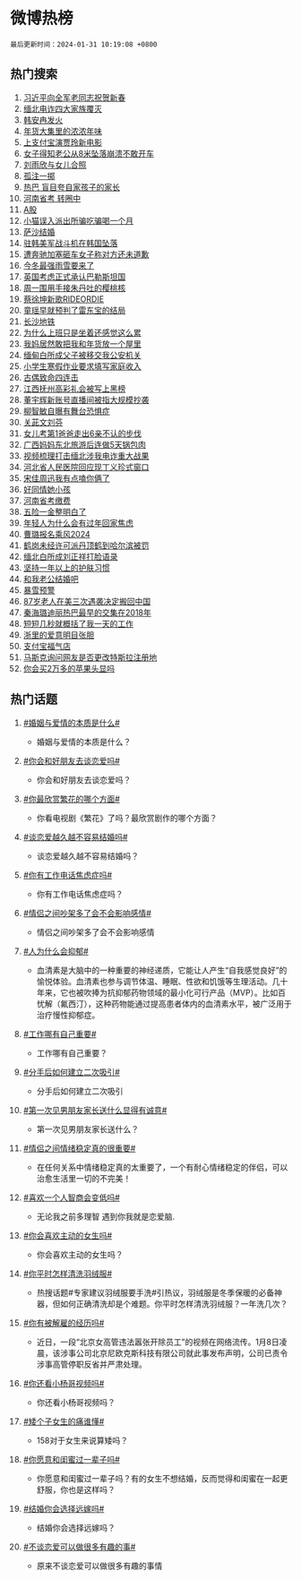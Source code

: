 # 微博热榜

`最后更新时间：2024-01-31 10:19:08 +0800`

## 热门搜索

1. [习近平向全军老同志祝贺新春](https://m.weibo.cn/search?containerid=100103type%3D1%26t%3D10%26q%3D%23%E4%B9%A0%E8%BF%91%E5%B9%B3%E5%90%91%E5%85%A8%E5%86%9B%E8%80%81%E5%90%8C%E5%BF%97%E7%A5%9D%E8%B4%BA%E6%96%B0%E6%98%A5%23&stream_entry_id=51&isnewpage=1&extparam=seat%3D1%26q%3D%2523%25E4%25B9%25A0%25E8%25BF%2591%25E5%25B9%25B3%25E5%2590%2591%25E5%2585%25A8%25E5%2586%259B%25E8%2580%2581%25E5%2590%258C%25E5%25BF%2597%25E7%25A5%259D%25E8%25B4%25BA%25E6%2596%25B0%25E6%2598%25A5%2523%26filter_type%3Drealtimehot%26c_type%3D51%26dgr%3D0%26pos%3D0%26stream_entry_id%3D51%26cate%3D10103%26display_time%3D1706667546%26pre_seqid%3D1706667546678915620119)
1. [缅北电诈四大家族覆灭](https://m.weibo.cn/search?containerid=100103type%3D1%26t%3D10%26q%3D%23%E7%BC%85%E5%8C%97%E7%94%B5%E8%AF%88%E5%9B%9B%E5%A4%A7%E5%AE%B6%E6%97%8F%E8%A6%86%E7%81%AD%23&stream_entry_id=31&isnewpage=1&extparam=seat%3D1%26filter_type%3Drealtimehot%26realpos%3D1%26lcate%3D5001%26stream_entry_id%3D31%26cate%3D5001%26band_rank%3D1%26q%3D%2523%25E7%25BC%2585%25E5%258C%2597%25E7%2594%25B5%25E8%25AF%2588%25E5%259B%259B%25E5%25A4%25A7%25E5%25AE%25B6%25E6%2597%258F%25E8%25A6%2586%25E7%2581%25AD%2523%26dgr%3D0%26c_type%3D31%26pos%3D0%26flag%3D2%26display_time%3D1706667546%26pre_seqid%3D1706667546678915620119)
1. [韩安冉发火](https://m.weibo.cn/search?containerid=100103type%3D1%26t%3D10%26q%3D%23%E9%9F%A9%E5%AE%89%E5%86%89%E5%8F%91%E7%81%AB%23&stream_entry_id=31&isnewpage=1&extparam=seat%3D1%26filter_type%3Drealtimehot%26realpos%3D2%26lcate%3D5001%26stream_entry_id%3D31%26cate%3D5001%26band_rank%3D2%26q%3D%2523%25E9%259F%25A9%25E5%25AE%2589%25E5%2586%2589%25E5%258F%2591%25E7%2581%25AB%2523%26dgr%3D0%26c_type%3D31%26pos%3D1%26flag%3D2%26display_time%3D1706667546%26pre_seqid%3D1706667546678915620119)
1. [年货大集里的浓浓年味](https://m.weibo.cn/search?containerid=100103type%3D1%26t%3D10%26q%3D%23%E5%B9%B4%E8%B4%A7%E5%A4%A7%E9%9B%86%E9%87%8C%E7%9A%84%E6%B5%93%E6%B5%93%E5%B9%B4%E5%91%B3%23&stream_entry_id=31&isnewpage=1&extparam=seat%3D1%26filter_type%3Drealtimehot%26realpos%3D3%26lcate%3D5001%26stream_entry_id%3D31%26cate%3D5001%26band_rank%3D3%26q%3D%2523%25E5%25B9%25B4%25E8%25B4%25A7%25E5%25A4%25A7%25E9%259B%2586%25E9%2587%258C%25E7%259A%2584%25E6%25B5%2593%25E6%25B5%2593%25E5%25B9%25B4%25E5%2591%25B3%2523%26dgr%3D0%26c_type%3D31%26pos%3D2%26flag%3D0%26display_time%3D1706667546%26pre_seqid%3D1706667546678915620119)
1. [上支付宝演贾玲新电影](https://m.weibo.cn/search?containerid=100103type%3D1%26t%3D10%26q%3D%23%E4%B8%8A%E6%94%AF%E4%BB%98%E5%AE%9D%E6%BC%94%E8%B4%BE%E7%8E%B2%E6%96%B0%E7%94%B5%E5%BD%B1%23&stream_entry_id=31&isnewpage=1&extparam=seat%3D1%26filter_type%3Drealtimehot%26cate%3D5001%26lcate%3D5001%26stream_entry_id%3D31%26is_ad_pos%3D1%26band_rank%3D4%26q%3D%2523%25E4%25B8%258A%25E6%2594%25AF%25E4%25BB%2598%25E5%25AE%259D%25E6%25BC%2594%25E8%25B4%25BE%25E7%258E%25B2%25E6%2596%25B0%25E7%2594%25B5%25E5%25BD%25B1%2523%26dgr%3D0%26c_type%3D31%26adid%3D221983%26topic_ad%3D1%26pos%3D3%26display_time%3D1706667546%26pre_seqid%3D1706667546678915620119)
1. [女子得知老公从8米坠落崩溃不敢开车](https://m.weibo.cn/search?containerid=100103type%3D1%26t%3D10%26q%3D%23%E5%A5%B3%E5%AD%90%E5%BE%97%E7%9F%A5%E8%80%81%E5%85%AC%E4%BB%8E8%E7%B1%B3%E5%9D%A0%E8%90%BD%E5%B4%A9%E6%BA%83%E4%B8%8D%E6%95%A2%E5%BC%80%E8%BD%A6%23&stream_entry_id=31&isnewpage=1&extparam=seat%3D1%26filter_type%3Drealtimehot%26realpos%3D4%26lcate%3D5001%26stream_entry_id%3D31%26cate%3D5001%26band_rank%3D4%26q%3D%2523%25E5%25A5%25B3%25E5%25AD%2590%25E5%25BE%2597%25E7%259F%25A5%25E8%2580%2581%25E5%2585%25AC%25E4%25BB%258E8%25E7%25B1%25B3%25E5%259D%25A0%25E8%2590%25BD%25E5%25B4%25A9%25E6%25BA%2583%25E4%25B8%258D%25E6%2595%25A2%25E5%25BC%2580%25E8%25BD%25A6%2523%26dgr%3D0%26c_type%3D31%26pos%3D4%26flag%3D1%26display_time%3D1706667546%26pre_seqid%3D1706667546678915620119)
1. [刘雨欣与女儿合照](https://m.weibo.cn/search?containerid=100103type%3D1%26t%3D10%26q%3D%23%E5%88%98%E9%9B%A8%E6%AC%A3%E4%B8%8E%E5%A5%B3%E5%84%BF%E5%90%88%E7%85%A7%23&stream_entry_id=31&isnewpage=1&extparam=seat%3D1%26filter_type%3Drealtimehot%26realpos%3D5%26lcate%3D5001%26stream_entry_id%3D31%26cate%3D5001%26band_rank%3D5%26q%3D%2523%25E5%2588%2598%25E9%259B%25A8%25E6%25AC%25A3%25E4%25B8%258E%25E5%25A5%25B3%25E5%2584%25BF%25E5%2590%2588%25E7%2585%25A7%2523%26dgr%3D0%26c_type%3D31%26pos%3D5%26flag%3D1%26display_time%3D1706667546%26pre_seqid%3D1706667546678915620119)
1. [孤注一掷](https://m.weibo.cn/search?containerid=100103type%3D1%26t%3D10%26q%3D%E5%AD%A4%E6%B3%A8%E4%B8%80%E6%8E%B7&stream_entry_id=31&isnewpage=1&extparam=seat%3D1%26filter_type%3Drealtimehot%26realpos%3D6%26lcate%3D5001%26stream_entry_id%3D31%26cate%3D5001%26band_rank%3D6%26q%3D%25E5%25AD%25A4%25E6%25B3%25A8%25E4%25B8%2580%25E6%258E%25B7%26dgr%3D0%26c_type%3D31%26pos%3D6%26flag%3D1%26display_time%3D1706667546%26pre_seqid%3D1706667546678915620119)
1. [热巴 盲目夸自家孩子的家长](https://m.weibo.cn/search?containerid=100103type%3D1%26t%3D10%26q%3D%E7%83%AD%E5%B7%B4+%E7%9B%B2%E7%9B%AE%E5%A4%B8%E8%87%AA%E5%AE%B6%E5%AD%A9%E5%AD%90%E7%9A%84%E5%AE%B6%E9%95%BF&stream_entry_id=31&isnewpage=1&extparam=seat%3D1%26filter_type%3Drealtimehot%26realpos%3D7%26lcate%3D5001%26stream_entry_id%3D31%26cate%3D5001%26band_rank%3D7%26q%3D%25E7%2583%25AD%25E5%25B7%25B4%2520%25E7%259B%25B2%25E7%259B%25AE%25E5%25A4%25B8%25E8%2587%25AA%25E5%25AE%25B6%25E5%25AD%25A9%25E5%25AD%2590%25E7%259A%2584%25E5%25AE%25B6%25E9%2595%25BF%26dgr%3D0%26c_type%3D31%26pos%3D7%26flag%3D1%26display_time%3D1706667546%26pre_seqid%3D1706667546678915620119)
1. [河南省考 转圈中](https://m.weibo.cn/search?containerid=100103type%3D1%26t%3D10%26q%3D%E6%B2%B3%E5%8D%97%E7%9C%81%E8%80%83+%E8%BD%AC%E5%9C%88%E4%B8%AD&stream_entry_id=31&isnewpage=1&extparam=seat%3D1%26filter_type%3Drealtimehot%26realpos%3D8%26lcate%3D5001%26stream_entry_id%3D31%26cate%3D5001%26band_rank%3D8%26q%3D%25E6%25B2%25B3%25E5%258D%2597%25E7%259C%2581%25E8%2580%2583%2520%25E8%25BD%25AC%25E5%259C%2588%25E4%25B8%25AD%26dgr%3D0%26c_type%3D31%26pos%3D8%26flag%3D1%26display_time%3D1706667546%26pre_seqid%3D1706667546678915620119)
1. [A股](https://m.weibo.cn/search?containerid=100103type%3D1%26t%3D10%26q%3DA%E8%82%A1&stream_entry_id=31&isnewpage=1&extparam=seat%3D1%26filter_type%3Drealtimehot%26realpos%3D9%26lcate%3D5001%26stream_entry_id%3D31%26cate%3D5001%26band_rank%3D9%26q%3DA%25E8%2582%25A1%26dgr%3D0%26c_type%3D31%26pos%3D9%26flag%3D1%26display_time%3D1706667546%26pre_seqid%3D1706667546678915620119)
1. [小猫误入派出所骗吃骗喝一个月](https://m.weibo.cn/search?containerid=100103type%3D1%26t%3D10%26q%3D%23%E5%B0%8F%E7%8C%AB%E8%AF%AF%E5%85%A5%E6%B4%BE%E5%87%BA%E6%89%80%E9%AA%97%E5%90%83%E9%AA%97%E5%96%9D%E4%B8%80%E4%B8%AA%E6%9C%88%23&stream_entry_id=31&isnewpage=1&extparam=seat%3D1%26filter_type%3Drealtimehot%26realpos%3D10%26lcate%3D5001%26stream_entry_id%3D31%26cate%3D5001%26band_rank%3D10%26q%3D%2523%25E5%25B0%258F%25E7%258C%25AB%25E8%25AF%25AF%25E5%2585%25A5%25E6%25B4%25BE%25E5%2587%25BA%25E6%2589%2580%25E9%25AA%2597%25E5%2590%2583%25E9%25AA%2597%25E5%2596%259D%25E4%25B8%2580%25E4%25B8%25AA%25E6%259C%2588%2523%26dgr%3D0%26c_type%3D31%26pos%3D10%26flag%3D32768%26display_time%3D1706667546%26pre_seqid%3D1706667546678915620119)
1. [萨沙结婚](https://m.weibo.cn/search?containerid=100103type%3D1%26t%3D10%26q%3D%E8%90%A8%E6%B2%99%E7%BB%93%E5%A9%9A&stream_entry_id=31&isnewpage=1&extparam=seat%3D1%26filter_type%3Drealtimehot%26realpos%3D11%26lcate%3D5001%26stream_entry_id%3D31%26cate%3D5001%26band_rank%3D11%26q%3D%25E8%2590%25A8%25E6%25B2%2599%25E7%25BB%2593%25E5%25A9%259A%26dgr%3D0%26c_type%3D31%26pos%3D11%26flag%3D1%26display_time%3D1706667546%26pre_seqid%3D1706667546678915620119)
1. [驻韩美军战斗机在韩国坠落](https://m.weibo.cn/search?containerid=100103type%3D1%26t%3D10%26q%3D%23%E9%A9%BB%E9%9F%A9%E7%BE%8E%E5%86%9B%E6%88%98%E6%96%97%E6%9C%BA%E5%9C%A8%E9%9F%A9%E5%9B%BD%E5%9D%A0%E8%90%BD%23&stream_entry_id=31&isnewpage=1&extparam=seat%3D1%26filter_type%3Drealtimehot%26realpos%3D12%26lcate%3D5001%26stream_entry_id%3D31%26cate%3D5001%26band_rank%3D12%26q%3D%2523%25E9%25A9%25BB%25E9%259F%25A9%25E7%25BE%258E%25E5%2586%259B%25E6%2588%2598%25E6%2596%2597%25E6%259C%25BA%25E5%259C%25A8%25E9%259F%25A9%25E5%259B%25BD%25E5%259D%25A0%25E8%2590%25BD%2523%26dgr%3D0%26c_type%3D31%26pos%3D12%26flag%3D1%26display_time%3D1706667546%26pre_seqid%3D1706667546678915620119)
1. [遭奔驰加塞砸车女子称对方还未道歉](https://m.weibo.cn/search?containerid=100103type%3D1%26t%3D10%26q%3D%23%E9%81%AD%E5%A5%94%E9%A9%B0%E5%8A%A0%E5%A1%9E%E7%A0%B8%E8%BD%A6%E5%A5%B3%E5%AD%90%E7%A7%B0%E5%AF%B9%E6%96%B9%E8%BF%98%E6%9C%AA%E9%81%93%E6%AD%89%23&stream_entry_id=31&isnewpage=1&extparam=seat%3D1%26filter_type%3Drealtimehot%26realpos%3D13%26lcate%3D5001%26stream_entry_id%3D31%26cate%3D5001%26band_rank%3D13%26q%3D%2523%25E9%2581%25AD%25E5%25A5%2594%25E9%25A9%25B0%25E5%258A%25A0%25E5%25A1%259E%25E7%25A0%25B8%25E8%25BD%25A6%25E5%25A5%25B3%25E5%25AD%2590%25E7%25A7%25B0%25E5%25AF%25B9%25E6%2596%25B9%25E8%25BF%2598%25E6%259C%25AA%25E9%2581%2593%25E6%25AD%2589%2523%26dgr%3D0%26c_type%3D31%26pos%3D13%26flag%3D0%26display_time%3D1706667546%26pre_seqid%3D1706667546678915620119)
1. [今冬最强雨雪要来了](https://m.weibo.cn/search?containerid=100103type%3D1%26t%3D10%26q%3D%23%E4%BB%8A%E5%86%AC%E6%9C%80%E5%BC%BA%E9%9B%A8%E9%9B%AA%E8%A6%81%E6%9D%A5%E4%BA%86%23&stream_entry_id=31&isnewpage=1&extparam=seat%3D1%26filter_type%3Drealtimehot%26realpos%3D14%26lcate%3D5001%26stream_entry_id%3D31%26cate%3D5001%26band_rank%3D14%26q%3D%2523%25E4%25BB%258A%25E5%2586%25AC%25E6%259C%2580%25E5%25BC%25BA%25E9%259B%25A8%25E9%259B%25AA%25E8%25A6%2581%25E6%259D%25A5%25E4%25BA%2586%2523%26dgr%3D0%26c_type%3D31%26pos%3D14%26flag%3D0%26display_time%3D1706667546%26pre_seqid%3D1706667546678915620119)
1. [英国考虑正式承认巴勒斯坦国](https://m.weibo.cn/search?containerid=100103type%3D1%26t%3D10%26q%3D%23%E8%8B%B1%E5%9B%BD%E8%80%83%E8%99%91%E6%AD%A3%E5%BC%8F%E6%89%BF%E8%AE%A4%E5%B7%B4%E5%8B%92%E6%96%AF%E5%9D%A6%E5%9B%BD%23&stream_entry_id=31&isnewpage=1&extparam=seat%3D1%26filter_type%3Drealtimehot%26realpos%3D15%26lcate%3D5001%26stream_entry_id%3D31%26cate%3D5001%26band_rank%3D15%26q%3D%2523%25E8%258B%25B1%25E5%259B%25BD%25E8%2580%2583%25E8%2599%2591%25E6%25AD%25A3%25E5%25BC%258F%25E6%2589%25BF%25E8%25AE%25A4%25E5%25B7%25B4%25E5%258B%2592%25E6%2596%25AF%25E5%259D%25A6%25E5%259B%25BD%2523%26dgr%3D0%26c_type%3D31%26pos%3D15%26flag%3D1%26display_time%3D1706667546%26pre_seqid%3D1706667546678915620119)
1. [周一围用手接朱丹吐的樱桃核](https://m.weibo.cn/search?containerid=100103type%3D1%26t%3D10%26q%3D%23%E5%91%A8%E4%B8%80%E5%9B%B4%E7%94%A8%E6%89%8B%E6%8E%A5%E6%9C%B1%E4%B8%B9%E5%90%90%E7%9A%84%E6%A8%B1%E6%A1%83%E6%A0%B8%23&stream_entry_id=31&isnewpage=1&extparam=seat%3D1%26filter_type%3Drealtimehot%26realpos%3D16%26lcate%3D5001%26stream_entry_id%3D31%26cate%3D5001%26band_rank%3D16%26q%3D%2523%25E5%2591%25A8%25E4%25B8%2580%25E5%259B%25B4%25E7%2594%25A8%25E6%2589%258B%25E6%258E%25A5%25E6%259C%25B1%25E4%25B8%25B9%25E5%2590%2590%25E7%259A%2584%25E6%25A8%25B1%25E6%25A1%2583%25E6%25A0%25B8%2523%26dgr%3D0%26c_type%3D31%26pos%3D16%26flag%3D2%26display_time%3D1706667546%26pre_seqid%3D1706667546678915620119)
1. [蔡徐坤新歌RIDEORDIE](https://m.weibo.cn/search?containerid=100103type%3D1%26t%3D10%26q%3D%23%E8%94%A1%E5%BE%90%E5%9D%A4%E6%96%B0%E6%AD%8CRIDEORDIE%23&stream_entry_id=31&isnewpage=1&extparam=seat%3D1%26filter_type%3Drealtimehot%26realpos%3D17%26lcate%3D5001%26stream_entry_id%3D31%26cate%3D5001%26band_rank%3D17%26q%3D%2523%25E8%2594%25A1%25E5%25BE%2590%25E5%259D%25A4%25E6%2596%25B0%25E6%25AD%258CRIDEORDIE%2523%26dgr%3D0%26c_type%3D31%26pos%3D17%26flag%3D1%26display_time%3D1706667546%26pre_seqid%3D1706667546678915620119)
1. [童瑶早就预判了雷东宝的结局](https://m.weibo.cn/search?containerid=100103type%3D1%26t%3D10%26q%3D%E7%AB%A5%E7%91%B6%E6%97%A9%E5%B0%B1%E9%A2%84%E5%88%A4%E4%BA%86%E9%9B%B7%E4%B8%9C%E5%AE%9D%E7%9A%84%E7%BB%93%E5%B1%80&stream_entry_id=31&isnewpage=1&extparam=seat%3D1%26filter_type%3Drealtimehot%26realpos%3D18%26lcate%3D5001%26stream_entry_id%3D31%26cate%3D5001%26band_rank%3D18%26q%3D%25E7%25AB%25A5%25E7%2591%25B6%25E6%2597%25A9%25E5%25B0%25B1%25E9%25A2%2584%25E5%2588%25A4%25E4%25BA%2586%25E9%259B%25B7%25E4%25B8%259C%25E5%25AE%259D%25E7%259A%2584%25E7%25BB%2593%25E5%25B1%2580%26dgr%3D0%26c_type%3D31%26pos%3D18%26flag%3D2%26display_time%3D1706667546%26pre_seqid%3D1706667546678915620119)
1. [长沙地铁](https://m.weibo.cn/search?containerid=100103type%3D1%26t%3D10%26q%3D%E9%95%BF%E6%B2%99%E5%9C%B0%E9%93%81&stream_entry_id=31&isnewpage=1&extparam=seat%3D1%26filter_type%3Drealtimehot%26realpos%3D19%26lcate%3D5001%26stream_entry_id%3D31%26cate%3D5001%26band_rank%3D19%26q%3D%25E9%2595%25BF%25E6%25B2%2599%25E5%259C%25B0%25E9%2593%2581%26dgr%3D0%26c_type%3D31%26pos%3D19%26flag%3D1%26display_time%3D1706667546%26pre_seqid%3D1706667546678915620119)
1. [为什么上班只是坐着还感觉这么累](https://m.weibo.cn/search?containerid=100103type%3D1%26t%3D10%26q%3D%23%E4%B8%BA%E4%BB%80%E4%B9%88%E4%B8%8A%E7%8F%AD%E5%8F%AA%E6%98%AF%E5%9D%90%E7%9D%80%E8%BF%98%E6%84%9F%E8%A7%89%E8%BF%99%E4%B9%88%E7%B4%AF%23&stream_entry_id=31&isnewpage=1&extparam=seat%3D1%26filter_type%3Drealtimehot%26realpos%3D20%26lcate%3D5001%26stream_entry_id%3D31%26cate%3D5001%26band_rank%3D20%26q%3D%2523%25E4%25B8%25BA%25E4%25BB%2580%25E4%25B9%2588%25E4%25B8%258A%25E7%258F%25AD%25E5%258F%25AA%25E6%2598%25AF%25E5%259D%2590%25E7%259D%2580%25E8%25BF%2598%25E6%2584%259F%25E8%25A7%2589%25E8%25BF%2599%25E4%25B9%2588%25E7%25B4%25AF%2523%26dgr%3D0%26c_type%3D31%26pos%3D20%26flag%3D0%26display_time%3D1706667546%26pre_seqid%3D1706667546678915620119)
1. [我妈居然敢把我和年货放一个屋里](https://m.weibo.cn/search?containerid=100103type%3D1%26t%3D10%26q%3D%23%E6%88%91%E5%A6%88%E5%B1%85%E7%84%B6%E6%95%A2%E6%8A%8A%E6%88%91%E5%92%8C%E5%B9%B4%E8%B4%A7%E6%94%BE%E4%B8%80%E4%B8%AA%E5%B1%8B%E9%87%8C%23&stream_entry_id=31&isnewpage=1&extparam=seat%3D1%26filter_type%3Drealtimehot%26realpos%3D21%26lcate%3D5001%26stream_entry_id%3D31%26cate%3D5001%26band_rank%3D21%26q%3D%2523%25E6%2588%2591%25E5%25A6%2588%25E5%25B1%2585%25E7%2584%25B6%25E6%2595%25A2%25E6%258A%258A%25E6%2588%2591%25E5%2592%258C%25E5%25B9%25B4%25E8%25B4%25A7%25E6%2594%25BE%25E4%25B8%2580%25E4%25B8%25AA%25E5%25B1%258B%25E9%2587%258C%2523%26dgr%3D0%26c_type%3D31%26pos%3D21%26flag%3D0%26display_time%3D1706667546%26pre_seqid%3D1706667546678915620119)
1. [缅甸白所成父子被移交我公安机关](https://m.weibo.cn/search?containerid=100103type%3D1%26t%3D10%26q%3D%23%E7%BC%85%E7%94%B8%E7%99%BD%E6%89%80%E6%88%90%E7%88%B6%E5%AD%90%E8%A2%AB%E7%A7%BB%E4%BA%A4%E6%88%91%E5%85%AC%E5%AE%89%E6%9C%BA%E5%85%B3%23&stream_entry_id=31&isnewpage=1&extparam=seat%3D1%26filter_type%3Drealtimehot%26realpos%3D22%26lcate%3D5001%26stream_entry_id%3D31%26cate%3D5001%26band_rank%3D22%26q%3D%2523%25E7%25BC%2585%25E7%2594%25B8%25E7%2599%25BD%25E6%2589%2580%25E6%2588%2590%25E7%2588%25B6%25E5%25AD%2590%25E8%25A2%25AB%25E7%25A7%25BB%25E4%25BA%25A4%25E6%2588%2591%25E5%2585%25AC%25E5%25AE%2589%25E6%259C%25BA%25E5%2585%25B3%2523%26dgr%3D0%26c_type%3D31%26pos%3D22%26flag%3D0%26display_time%3D1706667546%26pre_seqid%3D1706667546678915620119)
1. [小学生寒假作业要求填写家庭收入](https://m.weibo.cn/search?containerid=100103type%3D1%26t%3D10%26q%3D%23%E5%B0%8F%E5%AD%A6%E7%94%9F%E5%AF%92%E5%81%87%E4%BD%9C%E4%B8%9A%E8%A6%81%E6%B1%82%E5%A1%AB%E5%86%99%E5%AE%B6%E5%BA%AD%E6%94%B6%E5%85%A5%23&stream_entry_id=31&isnewpage=1&extparam=seat%3D1%26filter_type%3Drealtimehot%26realpos%3D23%26lcate%3D5001%26stream_entry_id%3D31%26cate%3D5001%26band_rank%3D23%26q%3D%2523%25E5%25B0%258F%25E5%25AD%25A6%25E7%2594%259F%25E5%25AF%2592%25E5%2581%2587%25E4%25BD%259C%25E4%25B8%259A%25E8%25A6%2581%25E6%25B1%2582%25E5%25A1%25AB%25E5%2586%2599%25E5%25AE%25B6%25E5%25BA%25AD%25E6%2594%25B6%25E5%2585%25A5%2523%26dgr%3D0%26c_type%3D31%26pos%3D23%26flag%3D1%26display_time%3D1706667546%26pre_seqid%3D1706667546678915620119)
1. [古偶致命四连击](https://m.weibo.cn/search?containerid=100103type%3D1%26t%3D10%26q%3D%E5%8F%A4%E5%81%B6%E8%87%B4%E5%91%BD%E5%9B%9B%E8%BF%9E%E5%87%BB&stream_entry_id=31&isnewpage=1&extparam=seat%3D1%26filter_type%3Drealtimehot%26realpos%3D24%26lcate%3D5001%26stream_entry_id%3D31%26cate%3D5001%26band_rank%3D24%26q%3D%25E5%258F%25A4%25E5%2581%25B6%25E8%2587%25B4%25E5%2591%25BD%25E5%259B%259B%25E8%25BF%259E%25E5%2587%25BB%26dgr%3D0%26c_type%3D31%26pos%3D24%26flag%3D0%26display_time%3D1706667546%26pre_seqid%3D1706667546678915620119)
1. [江西抚州高彩礼会被写上黑榜](https://m.weibo.cn/search?containerid=100103type%3D1%26t%3D10%26q%3D%23%E6%B1%9F%E8%A5%BF%E6%8A%9A%E5%B7%9E%E9%AB%98%E5%BD%A9%E7%A4%BC%E4%BC%9A%E8%A2%AB%E5%86%99%E4%B8%8A%E9%BB%91%E6%A6%9C%23&stream_entry_id=31&isnewpage=1&extparam=seat%3D1%26filter_type%3Drealtimehot%26realpos%3D25%26lcate%3D5001%26stream_entry_id%3D31%26cate%3D5001%26band_rank%3D25%26q%3D%2523%25E6%25B1%259F%25E8%25A5%25BF%25E6%258A%259A%25E5%25B7%259E%25E9%25AB%2598%25E5%25BD%25A9%25E7%25A4%25BC%25E4%25BC%259A%25E8%25A2%25AB%25E5%2586%2599%25E4%25B8%258A%25E9%25BB%2591%25E6%25A6%259C%2523%26dgr%3D0%26c_type%3D31%26pos%3D25%26flag%3D0%26display_time%3D1706667546%26pre_seqid%3D1706667546678915620119)
1. [董宇辉新账号直播间被指大规模抄袭](https://m.weibo.cn/search?containerid=100103type%3D1%26t%3D10%26q%3D%23%E8%91%A3%E5%AE%87%E8%BE%89%E6%96%B0%E8%B4%A6%E5%8F%B7%E7%9B%B4%E6%92%AD%E9%97%B4%E8%A2%AB%E6%8C%87%E5%A4%A7%E8%A7%84%E6%A8%A1%E6%8A%84%E8%A2%AD%23&stream_entry_id=31&isnewpage=1&extparam=seat%3D1%26filter_type%3Drealtimehot%26realpos%3D26%26lcate%3D5001%26stream_entry_id%3D31%26cate%3D5001%26band_rank%3D26%26q%3D%2523%25E8%2591%25A3%25E5%25AE%2587%25E8%25BE%2589%25E6%2596%25B0%25E8%25B4%25A6%25E5%258F%25B7%25E7%259B%25B4%25E6%2592%25AD%25E9%2597%25B4%25E8%25A2%25AB%25E6%258C%2587%25E5%25A4%25A7%25E8%25A7%2584%25E6%25A8%25A1%25E6%258A%2584%25E8%25A2%25AD%2523%26dgr%3D0%26c_type%3D31%26pos%3D26%26flag%3D0%26display_time%3D1706667546%26pre_seqid%3D1706667546678915620119)
1. [柳智敏自曝有舞台恐惧症](https://m.weibo.cn/search?containerid=100103type%3D1%26t%3D10%26q%3D%23%E6%9F%B3%E6%99%BA%E6%95%8F%E8%87%AA%E6%9B%9D%E6%9C%89%E8%88%9E%E5%8F%B0%E6%81%90%E6%83%A7%E7%97%87%23&stream_entry_id=31&isnewpage=1&extparam=seat%3D1%26filter_type%3Drealtimehot%26realpos%3D27%26lcate%3D5001%26stream_entry_id%3D31%26cate%3D5001%26band_rank%3D27%26q%3D%2523%25E6%259F%25B3%25E6%2599%25BA%25E6%2595%258F%25E8%2587%25AA%25E6%259B%259D%25E6%259C%2589%25E8%2588%259E%25E5%258F%25B0%25E6%2581%2590%25E6%2583%25A7%25E7%2597%2587%2523%26dgr%3D0%26c_type%3D31%26pos%3D27%26flag%3D1%26display_time%3D1706667546%26pre_seqid%3D1706667546678915620119)
1. [关茈文刘芬](https://m.weibo.cn/search?containerid=100103type%3D1%26t%3D10%26q%3D%E5%85%B3%E8%8C%88%E6%96%87%E5%88%98%E8%8A%AC&stream_entry_id=31&isnewpage=1&extparam=seat%3D1%26filter_type%3Drealtimehot%26realpos%3D28%26lcate%3D5001%26stream_entry_id%3D31%26cate%3D5001%26band_rank%3D28%26q%3D%25E5%2585%25B3%25E8%258C%2588%25E6%2596%2587%25E5%2588%2598%25E8%258A%25AC%26dgr%3D0%26c_type%3D31%26pos%3D28%26flag%3D0%26display_time%3D1706667546%26pre_seqid%3D1706667546678915620119)
1. [女儿考第1爸爸走出6亲不认的步伐](https://m.weibo.cn/search?containerid=100103type%3D1%26t%3D10%26q%3D%23%E5%A5%B3%E5%84%BF%E8%80%83%E7%AC%AC1%E7%88%B8%E7%88%B8%E8%B5%B0%E5%87%BA6%E4%BA%B2%E4%B8%8D%E8%AE%A4%E7%9A%84%E6%AD%A5%E4%BC%90%23&stream_entry_id=31&isnewpage=1&extparam=seat%3D1%26filter_type%3Drealtimehot%26realpos%3D29%26lcate%3D5001%26stream_entry_id%3D31%26cate%3D5001%26band_rank%3D29%26q%3D%2523%25E5%25A5%25B3%25E5%2584%25BF%25E8%2580%2583%25E7%25AC%25AC1%25E7%2588%25B8%25E7%2588%25B8%25E8%25B5%25B0%25E5%2587%25BA6%25E4%25BA%25B2%25E4%25B8%258D%25E8%25AE%25A4%25E7%259A%2584%25E6%25AD%25A5%25E4%25BC%2590%2523%26dgr%3D0%26c_type%3D31%26pos%3D29%26flag%3D0%26display_time%3D1706667546%26pre_seqid%3D1706667546678915620119)
1. [广西妈妈东北旅游后连做5天锅包肉](https://m.weibo.cn/search?containerid=100103type%3D1%26t%3D10%26q%3D%23%E5%B9%BF%E8%A5%BF%E5%A6%88%E5%A6%88%E4%B8%9C%E5%8C%97%E6%97%85%E6%B8%B8%E5%90%8E%E8%BF%9E%E5%81%9A5%E5%A4%A9%E9%94%85%E5%8C%85%E8%82%89%23&stream_entry_id=31&isnewpage=1&extparam=seat%3D1%26filter_type%3Drealtimehot%26realpos%3D30%26lcate%3D5001%26stream_entry_id%3D31%26cate%3D5001%26band_rank%3D30%26q%3D%2523%25E5%25B9%25BF%25E8%25A5%25BF%25E5%25A6%2588%25E5%25A6%2588%25E4%25B8%259C%25E5%258C%2597%25E6%2597%2585%25E6%25B8%25B8%25E5%2590%258E%25E8%25BF%259E%25E5%2581%259A5%25E5%25A4%25A9%25E9%2594%2585%25E5%258C%2585%25E8%2582%2589%2523%26dgr%3D0%26c_type%3D31%26pos%3D30%26flag%3D1%26display_time%3D1706667546%26pre_seqid%3D1706667546678915620119)
1. [视频梳理打击缅北涉我电诈重大战果](https://m.weibo.cn/search?containerid=100103type%3D1%26t%3D10%26q%3D%23%E8%A7%86%E9%A2%91%E6%A2%B3%E7%90%86%E6%89%93%E5%87%BB%E7%BC%85%E5%8C%97%E6%B6%89%E6%88%91%E7%94%B5%E8%AF%88%E9%87%8D%E5%A4%A7%E6%88%98%E6%9E%9C%23&stream_entry_id=31&isnewpage=1&extparam=seat%3D1%26filter_type%3Drealtimehot%26realpos%3D31%26lcate%3D5001%26stream_entry_id%3D31%26cate%3D5001%26band_rank%3D31%26q%3D%2523%25E8%25A7%2586%25E9%25A2%2591%25E6%25A2%25B3%25E7%2590%2586%25E6%2589%2593%25E5%2587%25BB%25E7%25BC%2585%25E5%258C%2597%25E6%25B6%2589%25E6%2588%2591%25E7%2594%25B5%25E8%25AF%2588%25E9%2587%258D%25E5%25A4%25A7%25E6%2588%2598%25E6%259E%259C%2523%26dgr%3D0%26c_type%3D31%26pos%3D31%26flag%3D1%26display_time%3D1706667546%26pre_seqid%3D1706667546678915620119)
1. [河北省人民医院回应现丁义珍式窗口](https://m.weibo.cn/search?containerid=100103type%3D1%26t%3D10%26q%3D%23%E6%B2%B3%E5%8C%97%E7%9C%81%E4%BA%BA%E6%B0%91%E5%8C%BB%E9%99%A2%E5%9B%9E%E5%BA%94%E7%8E%B0%E4%B8%81%E4%B9%89%E7%8F%8D%E5%BC%8F%E7%AA%97%E5%8F%A3%23&stream_entry_id=31&isnewpage=1&extparam=seat%3D1%26filter_type%3Drealtimehot%26realpos%3D32%26lcate%3D5001%26stream_entry_id%3D31%26cate%3D5001%26band_rank%3D32%26q%3D%2523%25E6%25B2%25B3%25E5%258C%2597%25E7%259C%2581%25E4%25BA%25BA%25E6%25B0%2591%25E5%258C%25BB%25E9%2599%25A2%25E5%259B%259E%25E5%25BA%2594%25E7%258E%25B0%25E4%25B8%2581%25E4%25B9%2589%25E7%258F%258D%25E5%25BC%258F%25E7%25AA%2597%25E5%258F%25A3%2523%26dgr%3D0%26c_type%3D31%26pos%3D32%26flag%3D0%26display_time%3D1706667546%26pre_seqid%3D1706667546678915620119)
1. [宋佳周迅我有点嗑你俩了](https://m.weibo.cn/search?containerid=100103type%3D1%26t%3D10%26q%3D%E5%AE%8B%E4%BD%B3%E5%91%A8%E8%BF%85%E6%88%91%E6%9C%89%E7%82%B9%E5%97%91%E4%BD%A0%E4%BF%A9%E4%BA%86&stream_entry_id=31&isnewpage=1&extparam=seat%3D1%26filter_type%3Drealtimehot%26realpos%3D33%26lcate%3D5001%26stream_entry_id%3D31%26cate%3D5001%26band_rank%3D33%26q%3D%25E5%25AE%258B%25E4%25BD%25B3%25E5%2591%25A8%25E8%25BF%2585%25E6%2588%2591%25E6%259C%2589%25E7%2582%25B9%25E5%2597%2591%25E4%25BD%25A0%25E4%25BF%25A9%25E4%25BA%2586%26dgr%3D0%26c_type%3D31%26pos%3D33%26flag%3D1%26display_time%3D1706667546%26pre_seqid%3D1706667546678915620119)
1. [好同情她小孩](https://m.weibo.cn/search?containerid=100103type%3D1%26t%3D10%26q%3D%E5%A5%BD%E5%90%8C%E6%83%85%E5%A5%B9%E5%B0%8F%E5%AD%A9&stream_entry_id=31&isnewpage=1&extparam=seat%3D1%26filter_type%3Drealtimehot%26realpos%3D34%26lcate%3D5001%26stream_entry_id%3D31%26cate%3D5001%26band_rank%3D34%26q%3D%25E5%25A5%25BD%25E5%2590%258C%25E6%2583%2585%25E5%25A5%25B9%25E5%25B0%258F%25E5%25AD%25A9%26dgr%3D0%26c_type%3D31%26pos%3D34%26flag%3D1%26display_time%3D1706667546%26pre_seqid%3D1706667546678915620119)
1. [河南省考缴费](https://m.weibo.cn/search?containerid=100103type%3D1%26t%3D10%26q%3D%E6%B2%B3%E5%8D%97%E7%9C%81%E8%80%83%E7%BC%B4%E8%B4%B9&stream_entry_id=31&isnewpage=1&extparam=seat%3D1%26filter_type%3Drealtimehot%26realpos%3D35%26lcate%3D5001%26stream_entry_id%3D31%26cate%3D5001%26band_rank%3D35%26q%3D%25E6%25B2%25B3%25E5%258D%2597%25E7%259C%2581%25E8%2580%2583%25E7%25BC%25B4%25E8%25B4%25B9%26dgr%3D0%26c_type%3D31%26pos%3D35%26flag%3D1%26display_time%3D1706667546%26pre_seqid%3D1706667546678915620119)
1. [五险一金整明白了](https://m.weibo.cn/search?containerid=100103type%3D1%26t%3D10%26q%3D%E4%BA%94%E9%99%A9%E4%B8%80%E9%87%91%E6%95%B4%E6%98%8E%E7%99%BD%E4%BA%86&stream_entry_id=31&isnewpage=1&extparam=seat%3D1%26filter_type%3Drealtimehot%26realpos%3D36%26lcate%3D5001%26stream_entry_id%3D31%26cate%3D5001%26band_rank%3D36%26q%3D%25E4%25BA%2594%25E9%2599%25A9%25E4%25B8%2580%25E9%2587%2591%25E6%2595%25B4%25E6%2598%258E%25E7%2599%25BD%25E4%25BA%2586%26dgr%3D0%26c_type%3D31%26pos%3D36%26flag%3D0%26display_time%3D1706667546%26pre_seqid%3D1706667546678915620119)
1. [年轻人为什么会有过年回家焦虑](https://m.weibo.cn/search?containerid=100103type%3D1%26t%3D10%26q%3D%23%E5%B9%B4%E8%BD%BB%E4%BA%BA%E4%B8%BA%E4%BB%80%E4%B9%88%E4%BC%9A%E6%9C%89%E8%BF%87%E5%B9%B4%E5%9B%9E%E5%AE%B6%E7%84%A6%E8%99%91%23&stream_entry_id=31&isnewpage=1&extparam=seat%3D1%26filter_type%3Drealtimehot%26realpos%3D37%26lcate%3D5001%26stream_entry_id%3D31%26cate%3D5001%26band_rank%3D37%26q%3D%2523%25E5%25B9%25B4%25E8%25BD%25BB%25E4%25BA%25BA%25E4%25B8%25BA%25E4%25BB%2580%25E4%25B9%2588%25E4%25BC%259A%25E6%259C%2589%25E8%25BF%2587%25E5%25B9%25B4%25E5%259B%259E%25E5%25AE%25B6%25E7%2584%25A6%25E8%2599%2591%2523%26dgr%3D0%26c_type%3D31%26pos%3D37%26flag%3D1%26display_time%3D1706667546%26pre_seqid%3D1706667546678915620119)
1. [曹璐报名乘风2024](https://m.weibo.cn/search?containerid=100103type%3D1%26t%3D10%26q%3D%E6%9B%B9%E7%92%90%E6%8A%A5%E5%90%8D%E4%B9%98%E9%A3%8E2024&stream_entry_id=31&isnewpage=1&extparam=seat%3D1%26filter_type%3Drealtimehot%26realpos%3D38%26lcate%3D5001%26stream_entry_id%3D31%26cate%3D5001%26band_rank%3D38%26q%3D%25E6%259B%25B9%25E7%2592%2590%25E6%258A%25A5%25E5%2590%258D%25E4%25B9%2598%25E9%25A3%258E2024%26dgr%3D0%26c_type%3D31%26pos%3D38%26flag%3D0%26display_time%3D1706667546%26pre_seqid%3D1706667546678915620119)
1. [鹤岗未经许可派丹顶鹤到哈尔滨被罚](https://m.weibo.cn/search?containerid=100103type%3D1%26t%3D10%26q%3D%23%E9%B9%A4%E5%B2%97%E6%9C%AA%E7%BB%8F%E8%AE%B8%E5%8F%AF%E6%B4%BE%E4%B8%B9%E9%A1%B6%E9%B9%A4%E5%88%B0%E5%93%88%E5%B0%94%E6%BB%A8%E8%A2%AB%E7%BD%9A%23&stream_entry_id=31&isnewpage=1&extparam=seat%3D1%26filter_type%3Drealtimehot%26realpos%3D39%26lcate%3D5001%26stream_entry_id%3D31%26cate%3D5001%26band_rank%3D39%26q%3D%2523%25E9%25B9%25A4%25E5%25B2%2597%25E6%259C%25AA%25E7%25BB%258F%25E8%25AE%25B8%25E5%258F%25AF%25E6%25B4%25BE%25E4%25B8%25B9%25E9%25A1%25B6%25E9%25B9%25A4%25E5%2588%25B0%25E5%2593%2588%25E5%25B0%2594%25E6%25BB%25A8%25E8%25A2%25AB%25E7%25BD%259A%2523%26dgr%3D0%26c_type%3D31%26pos%3D39%26flag%3D0%26display_time%3D1706667546%26pre_seqid%3D1706667546678915620119)
1. [缅北白所成刘正祥打脸语录](https://m.weibo.cn/search?containerid=100103type%3D1%26t%3D10%26q%3D%23%E7%BC%85%E5%8C%97%E7%99%BD%E6%89%80%E6%88%90%E5%88%98%E6%AD%A3%E7%A5%A5%E6%89%93%E8%84%B8%E8%AF%AD%E5%BD%95%23&stream_entry_id=31&isnewpage=1&extparam=seat%3D1%26filter_type%3Drealtimehot%26realpos%3D40%26lcate%3D5001%26stream_entry_id%3D31%26cate%3D5001%26band_rank%3D40%26q%3D%2523%25E7%25BC%2585%25E5%258C%2597%25E7%2599%25BD%25E6%2589%2580%25E6%2588%2590%25E5%2588%2598%25E6%25AD%25A3%25E7%25A5%25A5%25E6%2589%2593%25E8%2584%25B8%25E8%25AF%25AD%25E5%25BD%2595%2523%26dgr%3D0%26c_type%3D31%26pos%3D40%26flag%3D32768%26display_time%3D1706667546%26pre_seqid%3D1706667546678915620119)
1. [坚持一年以上的护肤习惯](https://m.weibo.cn/search?containerid=100103type%3D1%26t%3D10%26q%3D%23%E5%9D%9A%E6%8C%81%E4%B8%80%E5%B9%B4%E4%BB%A5%E4%B8%8A%E7%9A%84%E6%8A%A4%E8%82%A4%E4%B9%A0%E6%83%AF%23&stream_entry_id=31&isnewpage=1&extparam=seat%3D1%26filter_type%3Drealtimehot%26realpos%3D41%26lcate%3D5001%26stream_entry_id%3D31%26cate%3D5001%26band_rank%3D41%26q%3D%2523%25E5%259D%259A%25E6%258C%2581%25E4%25B8%2580%25E5%25B9%25B4%25E4%25BB%25A5%25E4%25B8%258A%25E7%259A%2584%25E6%258A%25A4%25E8%2582%25A4%25E4%25B9%25A0%25E6%2583%25AF%2523%26dgr%3D0%26c_type%3D31%26pos%3D41%26flag%3D0%26display_time%3D1706667546%26pre_seqid%3D1706667546678915620119)
1. [和我老公结婚吧](https://m.weibo.cn/search?containerid=100103type%3D1%26t%3D10%26q%3D%23%E5%92%8C%E6%88%91%E8%80%81%E5%85%AC%E7%BB%93%E5%A9%9A%E5%90%A7%23&stream_entry_id=31&isnewpage=1&extparam=seat%3D1%26filter_type%3Drealtimehot%26realpos%3D42%26lcate%3D5001%26stream_entry_id%3D31%26cate%3D5001%26band_rank%3D42%26q%3D%2523%25E5%2592%258C%25E6%2588%2591%25E8%2580%2581%25E5%2585%25AC%25E7%25BB%2593%25E5%25A9%259A%25E5%2590%25A7%2523%26dgr%3D0%26c_type%3D31%26pos%3D42%26flag%3D0%26display_time%3D1706667546%26pre_seqid%3D1706667546678915620119)
1. [暴雪预警](https://m.weibo.cn/search?containerid=100103type%3D1%26t%3D10%26q%3D%E6%9A%B4%E9%9B%AA%E9%A2%84%E8%AD%A6&stream_entry_id=31&isnewpage=1&extparam=seat%3D1%26filter_type%3Drealtimehot%26realpos%3D43%26lcate%3D5001%26stream_entry_id%3D31%26cate%3D5001%26band_rank%3D43%26q%3D%25E6%259A%25B4%25E9%259B%25AA%25E9%25A2%2584%25E8%25AD%25A6%26dgr%3D0%26c_type%3D31%26pos%3D43%26flag%3D0%26display_time%3D1706667546%26pre_seqid%3D1706667546678915620119)
1. [87岁老人在美三次遇袭决定搬回中国](https://m.weibo.cn/search?containerid=100103type%3D1%26t%3D10%26q%3D%2387%E5%B2%81%E8%80%81%E4%BA%BA%E5%9C%A8%E7%BE%8E%E4%B8%89%E6%AC%A1%E9%81%87%E8%A2%AD%E5%86%B3%E5%AE%9A%E6%90%AC%E5%9B%9E%E4%B8%AD%E5%9B%BD%23&stream_entry_id=31&isnewpage=1&extparam=seat%3D1%26filter_type%3Drealtimehot%26realpos%3D44%26lcate%3D5001%26stream_entry_id%3D31%26cate%3D5001%26band_rank%3D44%26q%3D%252387%25E5%25B2%2581%25E8%2580%2581%25E4%25BA%25BA%25E5%259C%25A8%25E7%25BE%258E%25E4%25B8%2589%25E6%25AC%25A1%25E9%2581%2587%25E8%25A2%25AD%25E5%2586%25B3%25E5%25AE%259A%25E6%2590%25AC%25E5%259B%259E%25E4%25B8%25AD%25E5%259B%25BD%2523%26dgr%3D0%26c_type%3D31%26pos%3D44%26flag%3D0%26display_time%3D1706667546%26pre_seqid%3D1706667546678915620119)
1. [秦海璐迪丽热巴最早的交集在2018年](https://m.weibo.cn/search?containerid=100103type%3D1%26t%3D10%26q%3D%23%E7%A7%A6%E6%B5%B7%E7%92%90%E8%BF%AA%E4%B8%BD%E7%83%AD%E5%B7%B4%E6%9C%80%E6%97%A9%E7%9A%84%E4%BA%A4%E9%9B%86%E5%9C%A82018%E5%B9%B4%23&stream_entry_id=31&isnewpage=1&extparam=seat%3D1%26filter_type%3Drealtimehot%26realpos%3D45%26lcate%3D5001%26stream_entry_id%3D31%26cate%3D5001%26band_rank%3D45%26q%3D%2523%25E7%25A7%25A6%25E6%25B5%25B7%25E7%2592%2590%25E8%25BF%25AA%25E4%25B8%25BD%25E7%2583%25AD%25E5%25B7%25B4%25E6%259C%2580%25E6%2597%25A9%25E7%259A%2584%25E4%25BA%25A4%25E9%259B%2586%25E5%259C%25A82018%25E5%25B9%25B4%2523%26dgr%3D0%26c_type%3D31%26pos%3D45%26flag%3D0%26display_time%3D1706667546%26pre_seqid%3D1706667546678915620119)
1. [短短几秒就概括了我一天的工作](https://m.weibo.cn/search?containerid=100103type%3D1%26t%3D10%26q%3D%E7%9F%AD%E7%9F%AD%E5%87%A0%E7%A7%92%E5%B0%B1%E6%A6%82%E6%8B%AC%E4%BA%86%E6%88%91%E4%B8%80%E5%A4%A9%E7%9A%84%E5%B7%A5%E4%BD%9C&stream_entry_id=31&isnewpage=1&extparam=seat%3D1%26filter_type%3Drealtimehot%26realpos%3D46%26lcate%3D5001%26stream_entry_id%3D31%26cate%3D5001%26band_rank%3D46%26q%3D%25E7%259F%25AD%25E7%259F%25AD%25E5%2587%25A0%25E7%25A7%2592%25E5%25B0%25B1%25E6%25A6%2582%25E6%258B%25AC%25E4%25BA%2586%25E6%2588%2591%25E4%25B8%2580%25E5%25A4%25A9%25E7%259A%2584%25E5%25B7%25A5%25E4%25BD%259C%26dgr%3D0%26c_type%3D31%26pos%3D46%26flag%3D1%26display_time%3D1706667546%26pre_seqid%3D1706667546678915620119)
1. [浙里的爱意明目张胆](https://m.weibo.cn/search?containerid=100103type%3D1%26t%3D10%26q%3D%23%E6%B5%99%E9%87%8C%E7%9A%84%E7%88%B1%E6%84%8F%E6%98%8E%E7%9B%AE%E5%BC%A0%E8%83%86%23&stream_entry_id=31&isnewpage=1&extparam=seat%3D1%26filter_type%3Drealtimehot%26realpos%3D47%26lcate%3D5001%26stream_entry_id%3D31%26cate%3D5001%26band_rank%3D47%26q%3D%2523%25E6%25B5%2599%25E9%2587%258C%25E7%259A%2584%25E7%2588%25B1%25E6%2584%258F%25E6%2598%258E%25E7%259B%25AE%25E5%25BC%25A0%25E8%2583%2586%2523%26dgr%3D0%26c_type%3D31%26pos%3D47%26flag%3D32768%26display_time%3D1706667546%26pre_seqid%3D1706667546678915620119)
1. [支付宝福气店](https://m.weibo.cn/search?containerid=100103type%3D1%26t%3D10%26q%3D%E6%94%AF%E4%BB%98%E5%AE%9D%E7%A6%8F%E6%B0%94%E5%BA%97&stream_entry_id=31&isnewpage=1&extparam=seat%3D1%26filter_type%3Drealtimehot%26realpos%3D48%26lcate%3D5001%26stream_entry_id%3D31%26cate%3D5001%26band_rank%3D48%26q%3D%25E6%2594%25AF%25E4%25BB%2598%25E5%25AE%259D%25E7%25A6%258F%25E6%25B0%2594%25E5%25BA%2597%26dgr%3D0%26c_type%3D31%26pos%3D48%26flag%3D1%26display_time%3D1706667546%26pre_seqid%3D1706667546678915620119)
1. [马斯克询问网友是否更改特斯拉注册地](https://m.weibo.cn/search?containerid=100103type%3D1%26t%3D10%26q%3D%23%E9%A9%AC%E6%96%AF%E5%85%8B%E8%AF%A2%E9%97%AE%E7%BD%91%E5%8F%8B%E6%98%AF%E5%90%A6%E6%9B%B4%E6%94%B9%E7%89%B9%E6%96%AF%E6%8B%89%E6%B3%A8%E5%86%8C%E5%9C%B0%23&stream_entry_id=31&isnewpage=1&extparam=seat%3D1%26filter_type%3Drealtimehot%26realpos%3D49%26lcate%3D5001%26stream_entry_id%3D31%26cate%3D5001%26band_rank%3D49%26q%3D%2523%25E9%25A9%25AC%25E6%2596%25AF%25E5%2585%258B%25E8%25AF%25A2%25E9%2597%25AE%25E7%25BD%2591%25E5%258F%258B%25E6%2598%25AF%25E5%2590%25A6%25E6%259B%25B4%25E6%2594%25B9%25E7%2589%25B9%25E6%2596%25AF%25E6%258B%2589%25E6%25B3%25A8%25E5%2586%258C%25E5%259C%25B0%2523%26dgr%3D0%26c_type%3D31%26pos%3D49%26flag%3D1%26display_time%3D1706667546%26pre_seqid%3D1706667546678915620119)
1. [你会买2万多的苹果头显吗](https://m.weibo.cn/search?containerid=100103type%3D1%26t%3D10%26q%3D%23%E4%BD%A0%E4%BC%9A%E4%B9%B02%E4%B8%87%E5%A4%9A%E7%9A%84%E8%8B%B9%E6%9E%9C%E5%A4%B4%E6%98%BE%E5%90%97%23&stream_entry_id=31&isnewpage=1&extparam=seat%3D1%26filter_type%3Drealtimehot%26realpos%3D50%26lcate%3D5001%26stream_entry_id%3D31%26cate%3D5001%26band_rank%3D50%26q%3D%2523%25E4%25BD%25A0%25E4%25BC%259A%25E4%25B9%25B02%25E4%25B8%2587%25E5%25A4%259A%25E7%259A%2584%25E8%258B%25B9%25E6%259E%259C%25E5%25A4%25B4%25E6%2598%25BE%25E5%2590%2597%2523%26dgr%3D0%26c_type%3D31%26pos%3D50%26flag%3D0%26display_time%3D1706667546%26pre_seqid%3D1706667546678915620119)

## 热门话题

1. [#婚姻与爱情的本质是什么#](https://m.weibo.cn/search?containerid=231522type%3D1%26t%3D10%26q%3D%23%E5%A9%9A%E5%A7%BB%E4%B8%8E%E7%88%B1%E6%83%85%E7%9A%84%E6%9C%AC%E8%B4%A8%E6%98%AF%E4%BB%80%E4%B9%88%23&stream_entry_id=128&isnewpage=1&extparam=seat%3D1%26dgr%3D0%26unitid%3D1704881162756%26c_type%3D128%26pos%3D1-0-0%26cate%3D5004%26lcate%3D5004%26display_time%3D1706667548%26pre_seqid%3D17066675480570043737)
    - 婚姻与爱情的本质是什么？

1. [#你会和好朋友去谈恋爱吗#](https://m.weibo.cn/search?containerid=231522type%3D1%26t%3D10%26q%3D%23%E4%BD%A0%E4%BC%9A%E5%92%8C%E5%A5%BD%E6%9C%8B%E5%8F%8B%E5%8E%BB%E8%B0%88%E6%81%8B%E7%88%B1%E5%90%97%23&stream_entry_id=128&isnewpage=1&extparam=seat%3D1%26dgr%3D0%26unitid%3D1704849959446%26c_type%3D128%26pos%3D1-0-1%26cate%3D5004%26lcate%3D5004%26display_time%3D1706667548%26pre_seqid%3D17066675480570043737)
    - 你会和好朋友去谈恋爱吗？

1. [#你最欣赏繁花的哪个方面#](https://m.weibo.cn/search?containerid=231522type%3D1%26t%3D10%26q%3D%23%E4%BD%A0%E6%9C%80%E6%AC%A3%E8%B5%8F%E7%B9%81%E8%8A%B1%E7%9A%84%E5%93%AA%E4%B8%AA%E6%96%B9%E9%9D%A2%23&stream_entry_id=128&isnewpage=1&extparam=seat%3D1%26dgr%3D0%26unitid%3D1704872158127%26c_type%3D128%26pos%3D1-0-2%26cate%3D5004%26lcate%3D5004%26display_time%3D1706667548%26pre_seqid%3D17066675480570043737)
    - 你看电视剧《繁花》了吗？最欣赏剧作的哪个方面？

1. [#谈恋爱越久越不容易结婚吗#](https://m.weibo.cn/search?containerid=231522type%3D1%26t%3D10%26q%3D%23%E8%B0%88%E6%81%8B%E7%88%B1%E8%B6%8A%E4%B9%85%E8%B6%8A%E4%B8%8D%E5%AE%B9%E6%98%93%E7%BB%93%E5%A9%9A%E5%90%97%23&stream_entry_id=128&isnewpage=1&extparam=seat%3D1%26dgr%3D0%26unitid%3D1704871559387%26c_type%3D128%26pos%3D1-0-3%26cate%3D5004%26lcate%3D5004%26display_time%3D1706667548%26pre_seqid%3D17066675480570043737)
    - 谈恋爱越久越不容易结婚吗？

1. [#你有工作电话焦虑症吗#](https://m.weibo.cn/search?containerid=231522type%3D1%26t%3D10%26q%3D%23%E4%BD%A0%E6%9C%89%E5%B7%A5%E4%BD%9C%E7%94%B5%E8%AF%9D%E7%84%A6%E8%99%91%E7%97%87%E5%90%97%23&stream_entry_id=128&isnewpage=1&extparam=seat%3D1%26dgr%3D0%26unitid%3D1704877884678%26c_type%3D128%26pos%3D1-0-4%26cate%3D5004%26lcate%3D5004%26display_time%3D1706667548%26pre_seqid%3D17066675480570043737)
    - 你有工作电话焦虑症吗？

1. [#情侣之间吵架多了会不会影响感情#](https://m.weibo.cn/search?containerid=231522type%3D1%26t%3D10%26q%3D%23%E6%83%85%E4%BE%A3%E4%B9%8B%E9%97%B4%E5%90%B5%E6%9E%B6%E5%A4%9A%E4%BA%86%E4%BC%9A%E4%B8%8D%E4%BC%9A%E5%BD%B1%E5%93%8D%E6%84%9F%E6%83%85%23&stream_entry_id=128&isnewpage=1&extparam=seat%3D1%26dgr%3D0%26unitid%3D1704792093809%26c_type%3D128%26pos%3D1-0-5%26cate%3D5004%26lcate%3D5004%26display_time%3D1706667548%26pre_seqid%3D17066675480570043737)
    - 情侣之间吵架多了会不会影响感情

1. [#人为什么会抑郁#](https://m.weibo.cn/search?containerid=231522type%3D1%26t%3D10%26q%3D%23%E4%BA%BA%E4%B8%BA%E4%BB%80%E4%B9%88%E4%BC%9A%E6%8A%91%E9%83%81%23&stream_entry_id=128&isnewpage=1&extparam=seat%3D1%26dgr%3D0%26unitid%3D1704881163792%26c_type%3D128%26pos%3D1-0-6%26cate%3D5004%26lcate%3D5004%26display_time%3D1706667548%26pre_seqid%3D17066675480570043737)
    - 血清素是大脑中的一种重要的神经递质，它能让人产生“自我感觉良好”的愉悦体验。血清素也参与调节体温、睡眠、性欲和饥饿等生理活动。几十年来，它也被吹捧为抗抑郁药物领域的最小化可行产品（MVP）。比如百忧解（氟西汀），这种药物能通过提高患者体内的血清素水平，被广泛用于治疗慢性抑郁症。

1. [#工作哪有自己重要#](https://m.weibo.cn/search?containerid=231522type%3D1%26t%3D10%26q%3D%23%E5%B7%A5%E4%BD%9C%E5%93%AA%E6%9C%89%E8%87%AA%E5%B7%B1%E9%87%8D%E8%A6%81%23&stream_entry_id=128&isnewpage=1&extparam=seat%3D1%26dgr%3D0%26unitid%3D1704949537973%26c_type%3D128%26pos%3D1-0-7%26cate%3D5004%26lcate%3D5004%26display_time%3D1706667548%26pre_seqid%3D17066675480570043737)
    - 工作哪有自己重要？

1. [#分手后如何建立二次吸引#](https://m.weibo.cn/search?containerid=231522type%3D1%26t%3D10%26q%3D%23%E5%88%86%E6%89%8B%E5%90%8E%E5%A6%82%E4%BD%95%E5%BB%BA%E7%AB%8B%E4%BA%8C%E6%AC%A1%E5%90%B8%E5%BC%95%23&stream_entry_id=128&isnewpage=1&extparam=seat%3D1%26dgr%3D0%26unitid%3D1704870666886%26c_type%3D128%26pos%3D1-0-8%26cate%3D5004%26lcate%3D5004%26display_time%3D1706667548%26pre_seqid%3D17066675480570043737)
    - 分手后如何建立二次吸引

1. [#第一次见男朋友家长送什么显得有诚意#](https://m.weibo.cn/search?containerid=231522type%3D1%26t%3D10%26q%3D%23%E7%AC%AC%E4%B8%80%E6%AC%A1%E8%A7%81%E7%94%B7%E6%9C%8B%E5%8F%8B%E5%AE%B6%E9%95%BF%E9%80%81%E4%BB%80%E4%B9%88%E6%98%BE%E5%BE%97%E6%9C%89%E8%AF%9A%E6%84%8F%23&stream_entry_id=128&isnewpage=1&extparam=seat%3D1%26dgr%3D0%26unitid%3D1704946836507%26c_type%3D128%26pos%3D1-0-9%26cate%3D5004%26lcate%3D5004%26display_time%3D1706667548%26pre_seqid%3D17066675480570043737)
    - 第一次见男朋友家长送什么？

1. [#情侣之间情绪稳定真的很重要#](https://m.weibo.cn/search?containerid=231522type%3D1%26t%3D10%26q%3D%23%E6%83%85%E4%BE%A3%E4%B9%8B%E9%97%B4%E6%83%85%E7%BB%AA%E7%A8%B3%E5%AE%9A%E7%9C%9F%E7%9A%84%E5%BE%88%E9%87%8D%E8%A6%81%23&stream_entry_id=128&isnewpage=1&extparam=seat%3D1%26dgr%3D0%26unitid%3D1704779493657%26c_type%3D128%26pos%3D1-0-10%26cate%3D5004%26lcate%3D5004%26display_time%3D1706667548%26pre_seqid%3D17066675480570043737)
    - 在任何关系中情绪稳定真的太重要了，一个有耐心情绪稳定的伴侣，可以治愈生活里一切的不完美！

1. [#喜欢一个人智商会变低吗#](https://m.weibo.cn/search?containerid=231522type%3D1%26t%3D10%26q%3D%23%E5%96%9C%E6%AC%A2%E4%B8%80%E4%B8%AA%E4%BA%BA%E6%99%BA%E5%95%86%E4%BC%9A%E5%8F%98%E4%BD%8E%E5%90%97%23&stream_entry_id=128&isnewpage=1&extparam=seat%3D1%26dgr%3D0%26unitid%3D1704783068038%26c_type%3D128%26pos%3D1-0-11%26cate%3D5004%26lcate%3D5004%26display_time%3D1706667548%26pre_seqid%3D17066675480570043737)
    - 无论我之前多理智  遇到你我就是恋爱脑.

1. [#你会喜欢主动的女生吗#](https://m.weibo.cn/search?containerid=231522type%3D1%26t%3D10%26q%3D%23%E4%BD%A0%E4%BC%9A%E5%96%9C%E6%AC%A2%E4%B8%BB%E5%8A%A8%E7%9A%84%E5%A5%B3%E7%94%9F%E5%90%97%23&stream_entry_id=128&isnewpage=1&extparam=seat%3D1%26dgr%3D0%26unitid%3D1704786077236%26c_type%3D128%26pos%3D1-0-12%26cate%3D5004%26lcate%3D5004%26display_time%3D1706667548%26pre_seqid%3D17066675480570043737)
    - 你会喜欢主动的女生吗？

1. [#你平时怎样清洗羽绒服#](https://m.weibo.cn/search?containerid=231522type%3D1%26t%3D10%26q%3D%23%E4%BD%A0%E5%B9%B3%E6%97%B6%E6%80%8E%E6%A0%B7%E6%B8%85%E6%B4%97%E7%BE%BD%E7%BB%92%E6%9C%8D%23&stream_entry_id=128&isnewpage=1&extparam=seat%3D1%26dgr%3D0%26unitid%3D1704789081364%26c_type%3D128%26pos%3D1-0-13%26cate%3D5004%26lcate%3D5004%26display_time%3D1706667548%26pre_seqid%3D17066675480570043737)
    - 热搜话题#专家建议羽绒服要手洗#引热议，羽绒服是冬季保暖的必备神器，但如何正确清洗却是个难题。你平时怎样清洗羽绒服？一年洗几次？

1. [#你有被解雇的经历吗#](https://m.weibo.cn/search?containerid=231522type%3D1%26t%3D10%26q%3D%23%E4%BD%A0%E6%9C%89%E8%A2%AB%E8%A7%A3%E9%9B%87%E7%9A%84%E7%BB%8F%E5%8E%86%E5%90%97%23&stream_entry_id=128&isnewpage=1&extparam=seat%3D1%26dgr%3D0%26unitid%3D1704794482090%26c_type%3D128%26pos%3D1-0-14%26cate%3D5004%26lcate%3D5004%26display_time%3D1706667548%26pre_seqid%3D17066675480570043737)
    - 近日，一段“北京女高管违法嚣张开除员工”的视频在网络流传。1月8日凌晨，该涉事公司北京尼欧克斯科技有限公司就此事发布声明，公司已责令涉事高管停职反省并严肃处理。

1. [#你还看小杨哥视频吗#](https://m.weibo.cn/search?containerid=231522type%3D1%26t%3D10%26q%3D%23%E4%BD%A0%E8%BF%98%E7%9C%8B%E5%B0%8F%E6%9D%A8%E5%93%A5%E8%A7%86%E9%A2%91%E5%90%97%23&stream_entry_id=128&isnewpage=1&extparam=seat%3D1%26dgr%3D0%26unitid%3D1704797193944%26c_type%3D128%26pos%3D1-0-15%26cate%3D5004%26lcate%3D5004%26display_time%3D1706667548%26pre_seqid%3D17066675480570043737)
    - 你还看小杨哥视频吗？

1. [#矮个子女生的痛谁懂#](https://m.weibo.cn/search?containerid=231522type%3D1%26t%3D10%26q%3D%23%E7%9F%AE%E4%B8%AA%E5%AD%90%E5%A5%B3%E7%94%9F%E7%9A%84%E7%97%9B%E8%B0%81%E6%87%82%23&stream_entry_id=128&isnewpage=1&extparam=seat%3D1%26dgr%3D0%26unitid%3D1704804675994%26c_type%3D128%26pos%3D1-0-16%26cate%3D5004%26lcate%3D5004%26display_time%3D1706667548%26pre_seqid%3D17066675480570043737)
    - 158对于女生来说算矮吗？

1. [#你愿意和闺蜜过一辈子吗#](https://m.weibo.cn/search?containerid=231522type%3D1%26t%3D10%26q%3D%23%E4%BD%A0%E6%84%BF%E6%84%8F%E5%92%8C%E9%97%BA%E8%9C%9C%E8%BF%87%E4%B8%80%E8%BE%88%E5%AD%90%E5%90%97%23&stream_entry_id=128&isnewpage=1&extparam=seat%3D1%26dgr%3D0%26unitid%3D1704875757520%26c_type%3D128%26pos%3D1-0-17%26cate%3D5004%26lcate%3D5004%26display_time%3D1706667548%26pre_seqid%3D17066675480570043737)
    - 你愿意和闺蜜过一辈子吗？有的女生不想结婚，反而觉得和闺蜜在一起更舒服，你也是这样吗？

1. [#结婚你会选择远嫁吗#](https://m.weibo.cn/search?containerid=231522type%3D1%26t%3D10%26q%3D%23%E7%BB%93%E5%A9%9A%E4%BD%A0%E4%BC%9A%E9%80%89%E6%8B%A9%E8%BF%9C%E5%AB%81%E5%90%97%23&stream_entry_id=128&isnewpage=1&extparam=seat%3D1%26dgr%3D0%26unitid%3D1704870361894%26c_type%3D128%26pos%3D1-0-18%26cate%3D5004%26lcate%3D5004%26display_time%3D1706667548%26pre_seqid%3D17066675480570043737)
    - 结婚你会选择远嫁吗？

1. [#不谈恋爱可以做很多有趣的事#](https://m.weibo.cn/search?containerid=231522type%3D1%26t%3D10%26q%3D%23%E4%B8%8D%E8%B0%88%E6%81%8B%E7%88%B1%E5%8F%AF%E4%BB%A5%E5%81%9A%E5%BE%88%E5%A4%9A%E6%9C%89%E8%B6%A3%E7%9A%84%E4%BA%8B%23&stream_entry_id=128&isnewpage=1&extparam=seat%3D1%26dgr%3D0%26unitid%3D1704865280259%26c_type%3D128%26pos%3D1-0-19%26cate%3D5004%26lcate%3D5004%26display_time%3D1706667548%26pre_seqid%3D17066675480570043737)
    - 原来不谈恋爱可以做很多有趣的事情

